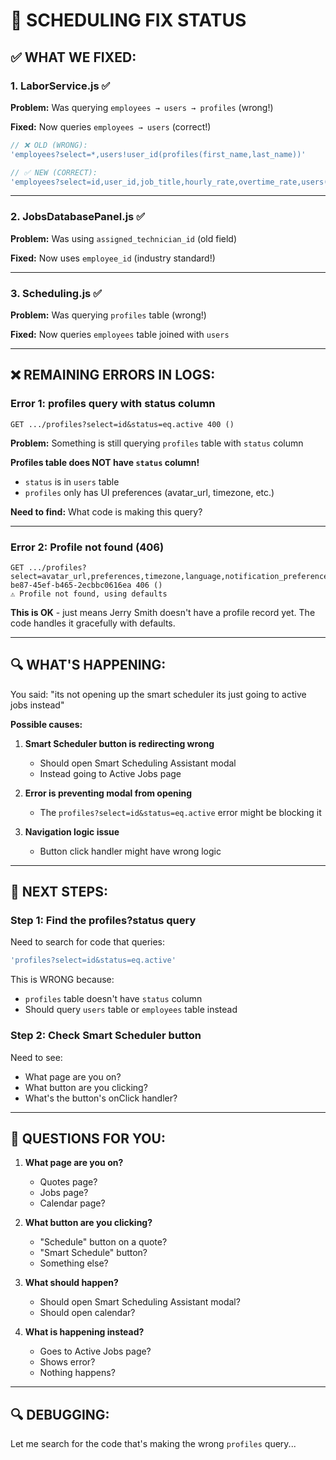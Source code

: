 # 🔧 SCHEDULING FIX STATUS

## ✅ **WHAT WE FIXED:**

### **1. LaborService.js** ✅
**Problem:** Was querying `employees → users → profiles` (wrong!)

**Fixed:** Now queries `employees → users` (correct!)

```javascript
// ❌ OLD (WRONG):
'employees?select=*,users!user_id(profiles(first_name,last_name))'

// ✅ NEW (CORRECT):
'employees?select=id,user_id,job_title,hourly_rate,overtime_rate,users(id,first_name,last_name,name,role,status)'
```

---

### **2. JobsDatabasePanel.js** ✅
**Problem:** Was using `assigned_technician_id` (old field)

**Fixed:** Now uses `employee_id` (industry standard!)

---

### **3. Scheduling.js** ✅
**Problem:** Was querying `profiles` table (wrong!)

**Fixed:** Now queries `employees` table joined with `users`

---

## ❌ **REMAINING ERRORS IN LOGS:**

### **Error 1: profiles query with status column**
```
GET .../profiles?select=id&status=eq.active 400 ()
```

**Problem:** Something is still querying `profiles` table with `status` column

**Profiles table does NOT have `status` column!**
- `status` is in `users` table
- `profiles` only has UI preferences (avatar_url, timezone, etc.)

**Need to find:** What code is making this query?

---

### **Error 2: Profile not found (406)**
```
GET .../profiles?select=avatar_url,preferences,timezone,language,notification_preferences&user_id=eq.44475f47-be87-45ef-b465-2ecbbc0616ea 406 ()
⚠️ Profile not found, using defaults
```

**This is OK** - just means Jerry Smith doesn't have a profile record yet. The code handles it gracefully with defaults.

---

## 🔍 **WHAT'S HAPPENING:**

You said: "its not opening up the smart scheduler its just going to active jobs instead"

**Possible causes:**

1. **Smart Scheduler button is redirecting wrong**
   - Should open Smart Scheduling Assistant modal
   - Instead going to Active Jobs page

2. **Error is preventing modal from opening**
   - The `profiles?select=id&status=eq.active` error might be blocking it

3. **Navigation logic issue**
   - Button click handler might have wrong logic

---

## 🎯 **NEXT STEPS:**

### **Step 1: Find the profiles?status query**

Need to search for code that queries:
```javascript
'profiles?select=id&status=eq.active'
```

This is WRONG because:
- `profiles` table doesn't have `status` column
- Should query `users` table or `employees` table instead

### **Step 2: Check Smart Scheduler button**

Need to see:
- What page are you on?
- What button are you clicking?
- What's the button's onClick handler?

---

## 📝 **QUESTIONS FOR YOU:**

1. **What page are you on?**
   - Quotes page?
   - Jobs page?
   - Calendar page?

2. **What button are you clicking?**
   - "Schedule" button on a quote?
   - "Smart Schedule" button?
   - Something else?

3. **What should happen?**
   - Should open Smart Scheduling Assistant modal?
   - Should open calendar?

4. **What is happening instead?**
   - Goes to Active Jobs page?
   - Shows error?
   - Nothing happens?

---

## 🔍 **DEBUGGING:**

Let me search for the code that's making the wrong `profiles` query...


